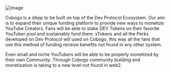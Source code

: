 ![image](https://user-images.githubusercontent.com/84878611/132111651-a1998ebc-fa72-42a0-babe-ed686dfd5e2a.png)

Cobogo is a dApp to be built on top of the Dev Protocol Ecosystem. Our aim is to expand their unique funding platform to provide new ways to monetize YouTube Creators. Fans will be able to stake DEV Tokens on their favorite YouTuber pool and sustainably fund them. sTokens and all the Perks developed on Dev Protocol will used on Cobogo, this way all the fans that use this method of funding receive benefits not found in any other system.

Even small and niche YouTubers will be able to be properly monetized by their own Community. Through Cobogo community building and monetization is taking to a new level not found in web2.  

